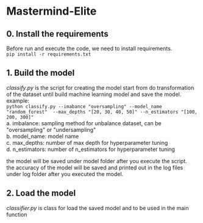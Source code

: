 # Mastermind-Elite
## 0. Install the requirements
Before run and execute the code, we need to install requirements.\
`pip install -r requirements.txt`

## 1.  Build the model
_classify.py_ is the script for creating the model start from do transformation 
of the dataset until build machine learning model and save the model.\
example:\
`python classify.py --imabance "oversampling" --model_name "random_forest" 
--max_depths "[20, 30, 40, 50]" --n_estimators "[100, 200, 300]"`
\
a. imbalance: sampling method for unbalance dataset, can be "oversampling" or
"undersampling"\
b. model_name: model name\
c. max_depths: number of max depth for hyperparameter tuning\
d. n_estimators: number of n_estimators for hyperparameter tuning

the model will be saved under model folder after you execute the script.\
the accuracy of the model will be saved and printed out in the log files under
log folder after you executed the model.

## 2. Load the model
_classifier.py_ is class for load the saved model and to be used in the main 
function


